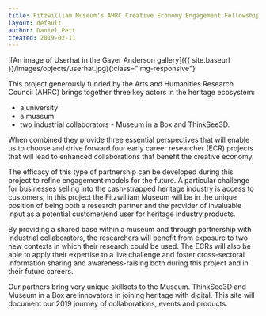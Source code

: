 ```yaml
---
title: Fitzwilliam Museum's AHRC Creative Economy Engagement Fellowships
layout: default
author: Daniel Pett
created: 2019-02-11
---
```


![An image of Userhat in the Gayer Anderson gallery]({{ site.baseurl }}/images/objects/userhat.jpg){:class="img-responsive"}

This project generously funded by the Arts and Humanities Research Council (AHRC)
brings together three key actors in the heritage ecosystem:

* a university
* a museum
* two industrial collaborators - Museum in a Box and ThinkSee3D.

When combined they provide three essential perspectives that will enable us to
choose and drive forward four early career researcher (ECR) projects that will
lead to enhanced collaborations that benefit the creative economy.

The efficacy of this type of partnership can be developed during this project to
refine engagement models for the future. A particular challenge for businesses
selling into the cash-strapped heritage industry is access to customers; in this
project the Fitzwilliam Museum will be in the unique position of being both a
research partner and the provider of invaluable input as a potential customer/end
user for heritage industry products.

By providing a shared base within a museum and through partnership with industrial
collaborators, the researchers will benefit from exposure to two new contexts in which their
research could be used. The ECRs will also be able to apply their expertise to a live challenge
and foster cross-sectoral information sharing and awareness-raising both during this project and
in their future careers.

Our partners bring very unique skillsets to the Museum. ThinkSee3D and Museum in
a Box are innovators in joining heritage with digital. This site will document our
2019 journey of collaborations, events and products.
